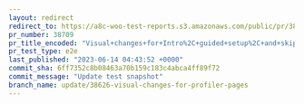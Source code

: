 ```yaml
---
layout: redirect
redirect_to: https://a8c-woo-test-reports.s3.amazonaws.com/public/pr/38709/e2e/index.html
pr_number: 38709
pr_title_encoded: "Visual+changes+for+Intro%2C+guided+setup%2C+and+skipped+guided+setup+pages"
pr_test_type: e2e
last_published: "2023-06-14 04:43:52 +0000"
commit_sha: 6ff7352c8b08463a70b159c183c4abca4ff89f72
commit_message: "Update test snapshot"
branch_name: update/38626-visual-changes-for-profiler-pages
---
```

